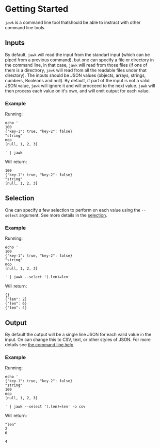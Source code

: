 # Getting Started
`jawk` is a command line tool thatshould be able to instract with other command line tools.
 
## Inputs
By default, `jawk` will read the input from the standart input (which can be piped from a previous command), but one can specify a file or directory in the command line, in that case, `jawk` will read from those files (if one of them is a directrory, `jawk` will read from all the readable files under that directory).
The inputs should be JSON values (objects, arrays, strings, numbers, Booleans and null). By default, if part of the input is not a valid JSON value, `jawk` will ignore it and will procceed to the next value.
`jawk` will then process each value on it's own, and will omit output for each value.

### Example
Running:
```
echo '
100
{"key-1": true, "key-2": false}    
"string"
nop
[null, 1, 2, 3]

' | jawk
```
Will return:
```
100
{"key-1": true, "key-2": false}
"string"
[null, 1, 2, 3]
```
## Selection
One can specify a few selection to perform on each value using the `--select` argument. See more details in the [selection](selection.md).
### Example
Running:
```
echo '
100
{"key-1": true, "key-2": false}    
"string"
nop
[null, 1, 2, 3]

' | jawk --select '(.len)=len'
```
Will return:
```
{}
{"len": 2}
{"len": 6}
{"len": 4}
```

## Output
By default the output will be a single line JSON for each valid value in the input. On can change this to CSV, text, or other styles of JSON. For more details see [the command line help](help.md).
### Example
Running:
```
echo '
{"key-1": true, "key-2": false}    
"string" 
100
nop
[null, 1, 2, 3]

' | jawk --select '(.len)=len' -o csv
```
Will return:
```
"len"
2
6

4
```
